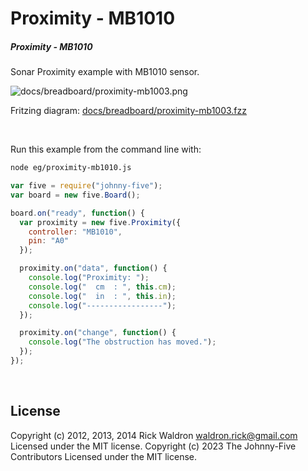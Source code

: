 <!--remove-start-->

# Proximity - MB1010

<!--remove-end-->






##### Proximity - MB1010


Sonar Proximity example with MB1010 sensor.


![docs/breadboard/proximity-mb1003.png](breadboard/proximity-mb1003.png)<br>

Fritzing diagram: [docs/breadboard/proximity-mb1003.fzz](breadboard/proximity-mb1003.fzz)

&nbsp;




Run this example from the command line with:
```bash
node eg/proximity-mb1010.js
```


```javascript
var five = require("johnny-five");
var board = new five.Board();

board.on("ready", function() {
  var proximity = new five.Proximity({
    controller: "MB1010",
    pin: "A0"
  });

  proximity.on("data", function() {
    console.log("Proximity: ");
    console.log("  cm  : ", this.cm);
    console.log("  in  : ", this.in);
    console.log("-----------------");
  });

  proximity.on("change", function() {
    console.log("The obstruction has moved.");
  });
});

```








&nbsp;

<!--remove-start-->

## License
Copyright (c) 2012, 2013, 2014 Rick Waldron <waldron.rick@gmail.com>
Licensed under the MIT license.
Copyright (c) 2023 The Johnny-Five Contributors
Licensed under the MIT license.

<!--remove-end-->
